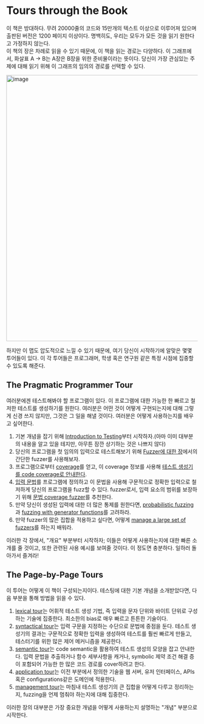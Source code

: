 # Tours through the Book

이 책은 방대하다. 무려 20000줄의 코드와 15만개의 텍스트 이상으로 이루어져 있으며 출판된 버전은 1200 페이지 이상이다. 명백히도, 우리는 모두가 모든 것을 읽기 원한다고 가정하지 않는다.  
이 책의 장은 차례로 읽을 수 있기 때문에, 이 책을 읽는 경로는 다양하다. 이 그래프에서, 화살표 A -> B는 A장은 B장을 위한 준비물이라는 뜻이다. 당신이 가장 관심있는 주제에 대해 읽기 위해 이 그래프의 임의의 경로를 선택할 수 있다.  

<img width="701" alt="image" src="https://github.com/fault2000/Fuzzing_book/assets/73513005/b8434c0b-3317-4aba-ab2a-5334e5ebdefa">

하지만 이 맵도 압도적으로 느낄 수 있기 때문에, 여기 당신이 시작하기에 알맞은 몇몇 투어들이 있다. 이 각 투어들은 프로그래머, 학생 혹은 연구원 같은 특정 시점에 집중할 수 있도록 해준다.  

## The Pragmatic Programmer Tour

여러분에겐 테스트해봐야 할 프로그램이 있다. 이 프로그램에 대한 가능한 한 빠르고 철저한 테스트를 생성하기를 원한다. 여러분은 어떤 것이 어떻게 구현되는지에 대해 그렇게 신경 쓰지 않지만, 그것은 그 일을 해낼 것이다. 여러분은 어떻게 사용하는지를 배우고 싶어한다.  

1. 기본 개념을 잡기 위해 [Introduction to Testing](/Part1/Introduction%20to%20Software%20Testing.md)부터 시작하자.(아마 이미 대부분의 내용을 알고 있을 테지만, 아무튼 잠깐 상기하는 것은 나쁘지 않다)
2. 당신의 프로그램을 첫 임의의 입력으로 테스트해보기 위해 [Fuzzer에 대한 장](/Part2/Fuzzing:%20Breaking%20Things%20with%20Random%20Inputs.md)에서의 간단한 fuzzer를 사용해보자.
3. 프로그램으로부터 [coverage](/Part2/Code%20Coverage.md)를 얻고, 이 coverage 정보를 사용해 [테스트 생성기를 code coverage로 안내한다](/Part2/Greybox%20Fuzzing.md).
4. [입력 문법](/Part3/Fuzzing%20with%20Grammars.md)를 프로그램에 정의하고 이 문법을 사용해 구문적으로 정확한 입력으로 철저하게 당신의 프로그램을 fuzz할 수 있다. fuzzer로서, 입력 요소의 범위를 보장하기 위해 [문법 coverage fuzzer](/Part3/Grammar%20Coverage.md)를 추천한다.
5. 만약 당신이 생성된 입력에 대한 더 많은 통제를 원한다면, [probabilistic fuzzing](/Part3/Probabilistic%20Grammar%20Fuzzing.md)과 [fuzzing with generator functions](/Part3/Fuzzing%20with%20Generators.md)를 고려하라.
6. 만약 fuzzer의 많은 집합을 적용하고 싶다면, 어떻게 [manage a large set of fuzzers](/Part6/Fuzzing%20in%20the%20Large.md)를 하는지 배워라.

이러한 각 장에서, "개요" 부분부터 시작하자; 이들은 어떻게 사용하는지에 대한 빠른 소개를 줄 것이고, 또한 관련된 사용 예시를 보여줄 것이다. 이 정도면 충분하다. 일하러 돌아가서 즐겨라!

## The Page-by-Page Tours

이 투어는 어떻게 이 책이 구성되는지이다. 테스팅에 대한 기본 개념을 소개받았다면, 다음 부분을 통해 방법을 읽을 수 있다.

1. [lexical tour](/Part2/Lexical%20Fuzzing.md)는 어휘적 테스트 생성 기법, 즉 입력을 문자 단위와 바이트 단위로 구성하는 기술에 집중한다. 최소한의 bias로 매우 빠르고 튼튼한 기술이다.
2. [syntactical tour](/Part3/Syntactic%20Fuzzing.md)는 입력 구문을 지정하는 수단으로 문법에 중점을 둔다. 테스트 생성기의 결과는 구문적으로 정확한 입력을 생성하여 테스트를 훨씬 빠르게 만들고, 테스터기를 위한 많은 제어 메커니즘을 제공한다.
3. [semantic tour](/Part4/Semantic%20Fuzzing.md)는 code semantic을 활용하여 테스트 생성의 모양을 잡고 안내한다. 입력 문법을 추출하거나 함수 세부사항을 캐거나, symbolic 제약 조건 해결 증이 포함되어 가능한 한 많은 코드 경로를 cover하려고 한다.
4. [application tour](/Part5/Domain-Specific%20Fuzzing.md)는 이전 부분에서 정의한 기술을 웹 서버, 유저 인터페이스, APIs 혹은 configurations같은 도메인에 적용한다.
5. [management tour](/Part6/Managing%20Fuzzing.md)는 마침내 테스트 생성기의 큰 집합을 어떻게 다루고 정리하는지, fuzzing을 언제 멈춰야 하는지에 대해 집중한다.

이러한 장의 대부분은 가장 중요한 개념을 어떻게 사용하는지 설명하는 "개념" 부분으로 시작한다. 